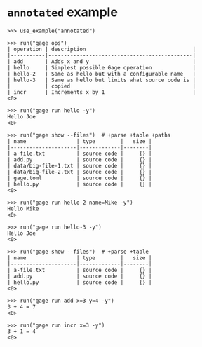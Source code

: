 # `annotated` example

    >>> use_example("annotated")

    >>> run("gage ops")
    | operation | description                                  |
    |-----------|----------------------------------------------|
    | add       | Adds x and y                                 |
    | hello     | Simplest possible Gage operation             |
    | hello-2   | Same as hello but with a configurable name   |
    | hello-3   | Same as hello but limits what source code is |
    |           | copied                                       |
    | incr      | Increments x by 1                            |
    <0>

    >>> run("gage run hello -y")
    Hello Joe
    <0>

    >>> run("gage show --files")  # +parse +table +paths
    | name                | type        |   size |
    |---------------------|-------------|--------|
    | a-file.txt          | source code |     {} |
    | add.py              | source code |     {} |
    | data/big-file-1.txt | source code |     {} |
    | data/big-file-2.txt | source code |     {} |
    | gage.toml           | source code |     {} |
    | hello.py            | source code |     {} |
    <0>

    >>> run("gage run hello-2 name=Mike -y")
    Hello Mike
    <0>

    >>> run("gage run hello-3 -y")
    Hello Joe
    <0>

    >>> run("gage show --files")  # +parse +table
    | name                | type        |   size |
    |---------------------|-------------|--------|
    | a-file.txt          | source code |     {} |
    | add.py              | source code |     {} |
    | hello.py            | source code |     {} |
    <0>

    >>> run("gage run add x=3 y=4 -y")
    3 + 4 = 7
    <0>

    >>> run("gage run incr x=3 -y")
    3 + 1 = 4
    <0>
